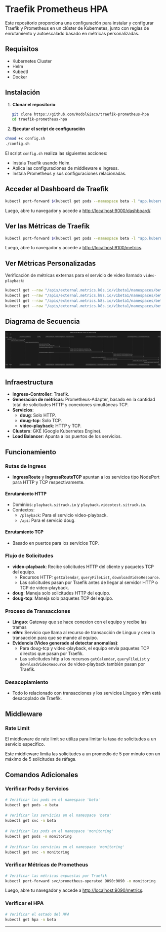 # Traefik Prometheus HPA

Este repositorio proporciona una configuración para instalar y configurar Traefik y Prometheus en un clúster de Kubernetes, junto con reglas de enrutamiento y autoescalado basado en métricas personalizadas.

## Requisitos

- Kubernetes Cluster
- Helm
- Kubectl
- Docker

## Instalación

1. **Clonar el repositorio**
```bash
   git clone https://github.com/RodolGiaco/traefik-prometheus-hpa
   cd traefik-prometheus-hpa
```
2. **Ejecutar el script de configuración**

```bash
chmod +x config.sh
./config.sh
```

El script `config.sh` realiza las siguientes acciones:
- Instala Traefik usando Helm.
- Aplica las configuraciones de middleware e ingress.
- Instala Prometheus y sus configuraciones relacionadas.

## Acceder al Dashboard de Traefik

```bash
kubectl port-forward $(kubectl get pods --namespace beta -l "app.kubernetes.io/name=traefik" -o jsonpath="{.items[0].metadata.name}") 9000:9000 --namespace beta
```

Luego, abre tu navegador y accede a [http://localhost:9000/dashboard/](http://localhost:9000/dashboard/).

## Ver las Métricas de Traefik

```bash
kubectl port-forward $(kubectl get pods --namespace beta -l "app.kubernetes.io/name=traefik" -o jsonpath="{.items[0].metadata.name}") 9100:9100 --namespace beta
```

Luego, abre tu navegador y accede a [http://localhost:9100/metrics](http://localhost:9100/metrics).

## Ver Métricas Personalizadas

Verificación de métricas externas para el servicio de video llamado `video-playback`:

```bash
kubectl get --raw "/apis/external.metrics.k8s.io/v1beta1/namespaces/beta/pbtcpvideotest"
kubectl get --raw "/apis/external.metrics.k8s.io/v1beta1/namespaces/beta/pbtcpbase"
kubectl get --raw "/apis/external.metrics.k8s.io/v1beta1/namespaces/beta/pbvideotest"
kubectl get --raw "/apis/external.metrics.k8s.io/v1beta1/namespaces/beta/pbbase"
```
## Diagrama de Secuencia

![Diagrama de Secuencia](traefik-tcp-http.png)

## Infraestructura

- **Ingress-Controller**: Traefik.
- **Generación de métricas**: Prometheus-Adapter, basado en la cantidad total de solicitudes HTTP y conexiones simultáneas TCP.
- **Servicios**:
    - **doug**: Solo HTTP.
    - **doug-tcp**: Solo TCP.
    - **video-playback**: HTTP y TCP.
- **Clusters**: GKE (Google Kubernetes Engine).
- **Load Balancer**: Apunta a los puertos de los servicios.

## Funcionamiento

### Rutas de Ingress

- **IngressRoute** y **IngressRouteTCP** apuntan a los servicios tipo NodePort para HTTP y TCP respectivamente.

#### Enrutamiento HTTP

- Dominios: `playback.sitrack.io` y `playback.videotest.sitrack.io`.
- Contextos:
    - `/playback`: Para el servicio video-playback.
    - `/api`: Para el servicio doug.

#### Enrutamiento TCP

- Basado en puertos para los servicios TCP.

### Flujo de Solicitudes

- **video-playback**: Recibe solicitudes HTTP del cliente y paquetes TCP del equipo.
    - Recursos HTTP: `getCalendar`, `queryFileList`, `downloadVideoResource`.
    - Las solicitudes pasan por Traefik antes de llegar al servidor HTTP o TCP de video-playback.
- **doug**: Maneja solo solicitudes HTTP del equipo.
- **doug-tcp**: Maneja solo paquetes TCP del equipo.

### Proceso de Transacciones

- **Linguo**: Gateway que se hace conexion con el equipo y recibe las tramas
- **n9m**: Servicio que llama al recurso de transacción de Linguo y crea la transacción para que se mande al equipo.
- **Evidencia (Video generado al detectar anomalías)**:
    - Para doug-tcp y video-playback, el equipo envía paquetes TCP directos que pasan por Traefik.
    - Las solicitudes http a los recursos `getCalendar`, `queryFileList` y `downloadVideoResource` de video-playback también pasan por Traefik.

### Desacoplamiento

- Todo lo relacionado con transacciones y los servicios Linguo y n9m está desacoplado de Traefik.

## Middleware

### Rate Limit

El middleware de rate limit se utiliza para limitar la tasa de solicitudes a un servicio específico.

Este middleware limita las solicitudes a un promedio de 5 por minuto con un máximo de 5 solicitudes de ráfaga.


## Comandos Adicionales

### Verificar Pods y Servicios

```bash
# Verificar los pods en el namespace 'beta'
kubectl get pods -n beta

# Verificar los servicios en el namespace 'beta'
kubectl get svc -n beta

# Verificar los pods en el namespace 'monitoring'
kubectl get pods -n monitoring

# Verificar los servicios en el namespace 'monitoring'
kubectl get svc -n monitoring
```

### Verificar Métricas de Prometheus

```bash
# Verificar las métricas expuestas por Traefik
kubectl port-forward svc/prometheus-operated 9090:9090 -n monitoring
```
Luego, abre tu navegador y accede a [http://localhost:9090/metrics](http://localhost:9090/metrics).

### Verificar el HPA

```bash
# Verificar el estado del HPA
kubectl get hpa -n beta
```

---
